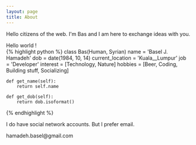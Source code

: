 ```yaml
---
layout: page
title: About
---
```




<p class="message">
  Hello citizens of the web. I'm Bas and I am here to exchange ideas with you.
</p>
Hello world !

<div>
{% highlight python %}
class Bas(Human, Syrian)
    name = 'Basel J. Hamadeh'
    dob = date(1984, 10, 14)
    current_location = 'Kuala__Lumpur'
    job = 'Developer'
    interest = [Technology, Nature]
    hobbies = [Beer, Coding, Building stuff, Socializing]

    def get_name(self):
        return self.name

    def get_dob(self):
        return dob.isoformat()
{% endhighlight %}
</div>

<div>I do have social network accounts. But I prefer email.</div>
<p class="message">hamadeh.basel@gmail.com</p>


